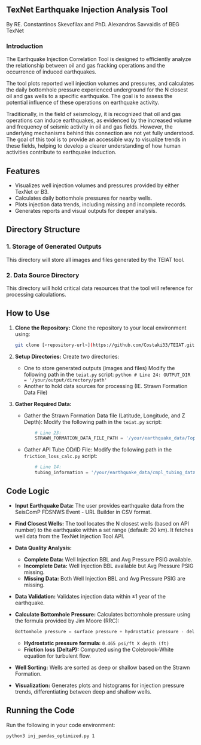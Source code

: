 ## TexNet Earthquake Injection Analysis Tool 
By RE. Constantinos Skevofilax and PhD. Alexandros Savvaidis of BEG TexNet

### Introduction 
The Earthquake Injection Correlation Tool is designed to efficiently analyze the relationship between oil and gas fracking operations and the occurrence of induced earthquakes.

The tool plots reported well injection volumes and pressures, and calculates the daily bottomhole pressure experienced underground for the N closest oil and gas wells to a specific earthquake. The goal is to assess the potential influence of these operations on earthquake activity.

Traditionally, in the field of seismology, it is recognized that oil and gas operations can induce earthquakes, as evidenced by the increased volume and frequency of seismic activity in oil and gas fields. However, the underlying mechanisms behind this connection are not yet fully understood. The goal of this tool is to provide an accessible way to visualize trends in these fields, helping to develop a clearer understanding of how human activities contribute to earthquake induction.

## Features
- Visualizes well injection volumes and pressures provided by either TexNet or B3.
- Calculates daily bottomhole pressures for nearby wells.
- Plots injection data trends, including missing and incomplete records.
- Generates reports and visual outputs for deeper analysis.

## Directory Structure

### 1. Storage of Generated Outputs
This directory will store all images and files generated by the TEIAT tool.

### 2. Data Source Directory
This directory will hold critical data resources that the tool will reference for processing calculations.

## How to Use 

1. **Clone the Repository:**
   Clone the repository to your local environment using:
   ```bash
   git clone [<repository-url>](https://github.com/Costaki33/TEIAT.git)
   ```

2. **Setup Directories:**
   Create two directories:
   - One to store generated outputs (images and files)
        Modify the following path in the `teiat.py` script:
         ```python
            # Line 24:
            OUTPUT_DIR = '/your/output/directory/path'
         ```
   - Another to hold data sources for processing (IE. Strawn Formation Data File)
     
3. **Gather Required Data:**
   - Gather the Strawn Formation Data file (Latitude, Longitude, and Z Depth):
        Modify the following path in the `teiat.py` script:
        ```python
            # Line 23:
            STRAWN_FORMATION_DATA_FILE_PATH = '/your/earthquake_data/TopStrawn_RD_GCSWGS84.csv'
        ```
   - Gather API Tube OD/ID File:
        Modify the following path in the `friction_loss_calc.py` script:
        ```python
            # Line 14:
            tubing_information = '/your/earthquake_data/cmpl_tubing_data.csv'
        ```
## Code Logic

- **Input Earthquake Data:** The user provides earthquake data from the SeisComP FDSNWS Event - URL Builder in CSV format.

- **Find Closest Wells:** The tool locates the N closest wells (based on API number) to the earthquake within a set range (default: 20 km). It fetches well data from the TexNet Injection Tool API.

- **Data Quality Analysis:**
  - **Complete Data:** Well Injection BBL and Avg Pressure PSIG available.
  - **Incomplete Data:** Well Injection BBL available but Avg Pressure PSIG missing.
  - **Missing Data:** Both Well Injection BBL and Avg Pressure PSIG are missing.

- **Data Validation:** Validates injection data within ±1 year of the earthquake.

- **Calculate Bottomhole Pressure:** Calculates bottomhole pressure using the formula provided by Jim Moore (RRC):
    ```python
    Bottomhole pressure = surface pressure + hydrostatic pressure - deltaP
    ```
    - **Hydrostatic pressure formula:** `0.465 psi/ft X depth (ft)`
    - **Friction loss (DeltaP):** Computed using the Colebrook-White equation for turbulent flow.

- **Well Sorting:** Wells are sorted as deep or shallow based on the Strawn Formation.

- **Visualization:** Generates plots and histograms for injection pressure trends, differentiating between deep and shallow wells.

## Running the Code

Run the following in your code environment:

```bash
python3 inj_pandas_optimized.py 1
```

